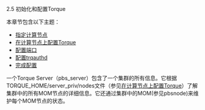 2.5 初始化和配置Torque

本章节包含以下主题：

* [指定计算节点](/指定计算节点)
* [在计算节点上配置Torque](/在计算节点上配置Torque)
* [配置端口](/配置端口)
* [配置trqauthd](/配置trqauthd)
* [完成配置](/完成配置)

一个Torque Server（pbs\_server）包含了一个集群的所有信息。它根据TORQUE\_HOME/server\_priv/nodes文件（参见[在计算节点上配置Torque](#)）了解集群中的所有MOM节点的详细信息。它还通过集群中的MOM\(参见pbsnode\)来维护每个MOM节点的状态。

